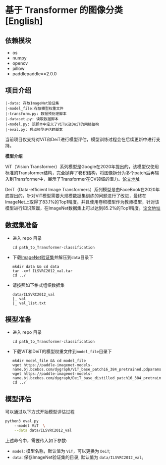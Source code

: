 # 基于 Transformer 的图像分类 [[English](./README_en.md)]

## 依赖模块
- os
- numpy
- opencv
- pillow
- paddlepaddle==2.0.0

## 项目介绍
```
|-data: 存放ImageNet验证集
|-model_file:存放模型权重文件
|-transform.py: 数据预处理脚本
|-dataset.py: 读取数据脚本
|-model.py: 该脚本中定义了ViT以及DeiT的网络结构
|-eval.py: 启动模型评估的脚本
```

当前项目仅支持对ViT和DeiT进行模型评估，模型训练过程会在后续更新中进行支持。

**模型介绍**

ViT（Vision Transformer）系列模型是Google在2020年提出的，该模型仅使用标准的Transformer结构，完全抛弃了卷积结构，将图像拆分为多个patch后再输入到Transformer中，展示了Transformer在CV领域的潜力。[论文地址](https://arxiv.org/abs/2010.11929)

DeiT（Data-efficient Image Transformers）系列模型是由FaceBook在2020年底提出的，针对ViT模型需要大规模数据集训练的问题进行了改进，最终在ImageNet上取得了83.1%的Top1精度。并且使用卷积模型作为教师模型，针对该模型进行知识蒸馏，在ImageNet数据集上可以达到85.2%的Top1精度。[论文地址](https://arxiv.org/abs/2012.12877)

## 数据集准备
- 进入 repo 目录

  ```
  cd path_to_Transformer-classification
  ```

- 下载[ImageNet验证集](https://aistudio.baidu.com/aistudio/datasetdetail/93561)并解压到`data`目录下

  ```
  mkdir data && cd data
  tar -xvf ILSVRC2012_val.tar
  cd ../
  ```

- 请按照如下格式组织数据集

  ```
  data/ILSVRC2012_val
  |_ val
  |_ val_list.txt
  ```

## 模型准备

- 进入 repo 目录

  ```
  cd path_to_Transformer-classification
  ```

- 下载ViT和DeiT的模型权重文件到`model_file`目录下

  ```
  mkdir model_file && cd model_file
  wget https://paddle-imagenet-models-name.bj.bcebos.com/dygraph/ViT_base_patch16_384_pretrained.pdparams
  wget https://paddle-imagenet-models-name.bj.bcebos.com/dygraph/DeiT_base_distilled_patch16_384_pretrained.pdparams
  cd ../
  ```

## 模型评估

可以通过以下方式开始模型评估过程

```bash
python3 eval.py 
    --model ViT  \
    --data data/ILSVRC2012_val
```

上述命令中，需要传入如下参数:

+ `model`: 模型名称，默认值为 `ViT`，可以更换为 `DeiT`;
+ `data`: 保存ImageNet验证集的目录, 默认值为 `data/ILSVRC2012_val`。